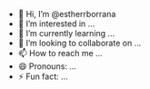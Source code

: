 - 👋 Hi, I’m @estherrborrana
- 👀 I’m interested in ...
- 🌱 I’m currently learning ...
- 💞️ I’m looking to collaborate on ...
- 📫 How to reach me ...
- 😄 Pronouns: ...
- ⚡ Fun fact: ...

<!---
estherrborrana/estherrborrana is a ✨ special ✨ repository because its `README.md` (this file) appears on your GitHub profile.
You can click the Preview link to take a look at your changes.
--->
